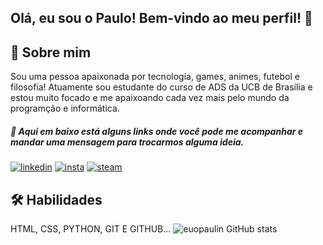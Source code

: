 
## Olá, eu sou o Paulo! Bem-vindo ao meu perfil! 👋


## 🚀 Sobre mim
Sou uma pessoa apaixonada por tecnologia, games, animes, futebol e filosofia! Atuamente sou estudante do curso de ADS da UCB de Brasília e estou muito focado e me apaixoando cada vez mais pelo mundo da programção e informática.


##### 🔗 Aqui em baixo está alguns links onde você pode me acompanhar e mandar uma mensagem para trocarmos alguma ideia.
[![linkedin](https://img.shields.io/badge/LinkedIn-0077B5?style=for-the-badge&logo=linkedin&logoColor=white)](www.linkedin.com/in/euopaulo)
[![insta](https://img.shields.io/badge/Instagram-E4405F?style=for-the-badge&logo=instagram&logoColor=white)](https://www.instagram.com/eu_opaulin/)
[![steam](https://img.shields.io/badge/Steam-000000?style=for-the-badge&logo=steam&logoColor=white)](https://steamcommunity.com/id/eupaulin/)


## 🛠 Habilidades
HTML, CSS, PYTHON, GIT E GITHUB...
![euopaulin GitHub stats](https://github-readme-stats.vercel.app/api?username=euopaulin&show_icons=true&theme=dracula)

